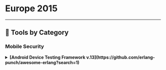 # Europe 2015
---
## 🧠 Tools by Category
### Mobile Security

<details><summary><strong>[Android Device Testing Framework v.13](https://github.com/erlang-punch/awesome-erlang?search=1)</strong></summary>

                ![BH-EU-15](https://img.shields.io/badge/BH-EU-15-blue) ![Category: Mobile Security](https://img.shields.io/badge/Category:%20Mobile%20Security-yellow) ![Jake Valletta](https://img.shields.io/badge/Jake%20Valletta-informational)

                The Android Device Testing Framework ("dtf") project started back in 2014 as a collection of scripts and utilities that aimed to help individuals answer the question: "Where are the vulnerabilities on this mobile device?"  Since then, dtf has grown into a robust and extensive data collection and analysis framework with over 30 modules that allow testers to obtain information from their Android device, process this information into databases, and then start searching for vulnerabilities (all without requiring root privileges).  These modules help you focus on changes made to AOSP components such as applications, frameworks, system services, as well as lower-level components such as binaries, libraries, and device drivers.  In addition, you'll be able to analyze new functionality implemented by the OEMs and other parties to find vulnerabilities.

                </details>
                
<details><summary><strong>[Android InsecureBank](https://github.com/dineshshetty/Android-InsecureBankv2)</strong></summary>

                ![BH-EU-15](https://img.shields.io/badge/BH-EU-15-blue) ![Category: Mobile Security](https://img.shields.io/badge/Category:%20Mobile%20Security-yellow) ![Dinesh Shetty](https://img.shields.io/badge/Dinesh%20Shetty-informational)

                Ever wondered how different attacking and exploiting a Mobile application would be, from a traditional web application? Gone are the days when knowledge of just SQL Injection or XSS could help you land a lucrative high-paying infoSec job.Watch as Dinesh walks you through his new and shiny updated custom application - "Android-InsecureBank" and some other source code review tools, to help you understand some known and some not so known Android Security bugs and ways to exploit them.This presentation will cover Mobile Application Security attacks that will get n00bs as well as 31337 attendees started on the path of Mobile Application Penetration testing.Some of the vulnerabilities in the Android InsecureBank application that will be discussed (but not limited to) are:- Flawed Broadcast Receivers- Root Detection and Bypass- Local Encryption issues- Vulnerable Activity Components- Insecure Content Provider access- Insecure Webview implementation- Weak Cryptography implementation- Application Patching- Sensitive Information in MemoryExpect to see a lot of demos, tools, hacking and have lots of fun.

                </details>
                

### Web/AppSec

<details><summary><strong>[Commix: Detecting And Exploiting Command Injection Flaws](https://github.com/commixproject/commix)</strong></summary>

                ![BH-EU-15](https://img.shields.io/badge/BH-EU-15-blue) ![Category: Web/AppSec](https://img.shields.io/badge/Category:%20Web/AppSec-blue) ![Anastasios Stasinopoulos](https://img.shields.io/badge/Anastasios%20Stasinopoulos-informational)

                Command injections are prevalent to any application independently of its operating system that hosts the application or the programming language that the application itself is developed.The impact of command injection attacks ranges from loss of data confidentiality and integrity to unauthorized remote access to the system that hosts the vulnerable application. A prime example of a real, infamous command injection vulnerability that clearly depicts the threats of this type of code injection was the recently discovered Shellshock bug.Despite the prevalence and the high impact of the command injection attacks, little attention has been given by the research community to this type of code injection. In particular, we have observed that although there are many software tools to detect and exploit other types of code injections such as SQL injections or Cross Site Scripting, to the best of our knowledge there is no dedicated and specialized software application that detects and exploits automatically command injection attacks. This paper attempts to fill this gap by proposing an open source tool that automates the process of detecting and exploiting command injection flaws on web applications, named as commix, (COMMand Injection  eXploitation).This tool supports a plethora of functionalities, in order to cover several exploitation scenarios. Moreover, Commix is capable ofdetecting, with high success rate, whether a web application is vulnerable to command injection attacks. Finally, during the evaluation of the tool we have detected several 0-day vulnerabilities in applications.Overall, the contributions of this work are: a) We provide a comprehensive analysis and categorization of command injection attacks; b) We present and analyze our open source tool that automates the process of detecting and exploiting command injection vulnerabilities; c) We will reveal(during presentation) several 0-day command injection vulnerabilities that Commix detected on various web based applications from home services (embedded devices) to web servers.

                </details>
                
<details><summary><strong>[Credmap: The Credential Mapper](https://github.com/lightos)</strong></summary>

                ![BH-EU-15](https://img.shields.io/badge/BH-EU-15-blue) ![Category: Web/AppSec](https://img.shields.io/badge/Category:%20Web/AppSec-blue) ![Roberto Salgado](https://img.shields.io/badge/Roberto%20Salgado-informational)

                It is not uncommon for people who are not experts in security to reuse credentials on different websites; even security savvy people reuse credentials all the time. For this reason "credmap: the Credential Mapper" was created, to bring awareness to the dangers of credential reuse. Credmap takes a user and password as input and it attempts to login on a variety of known websites to test if the user has reused credentials on any of these. New websites can be easily added with simple knowledge of Python.Credmap is also capable of searching in public credential dumps of compromised websites (e.g. r0ckyou, AM, Adobe, etc.) and collecting the user's password from there to then test with on other websites. Credmap was written purely in Python and is open-source and available on GitHub.

                </details>
                
<details><summary><strong>[Dvcs-Ripper](https://github.com/justinsteven/advisories/blob/main/2022_git_buried_bare_repos_and_fsmonitor_various_abuses.md)</strong></summary>

                ![BH-EU-15](https://img.shields.io/badge/BH-EU-15-blue) ![Category: Web/AppSec](https://img.shields.io/badge/Category:%20Web/AppSec-blue) ![Vlatko Kosturjak](https://img.shields.io/badge/Vlatko%20Kosturjak-informational)

                DVCS-Ripper will rip web accessible (distributed) version control systems ranging from Subversion and git to Mercurial and Bazaar. It can rip repositories even when directory browsing is turned off. The new release adds support for ripping packed refs in git and it speeds up git ripping drastically. Currently it is the fastest and most feature packed source code ripper tool.

                </details>
                
<details><summary><strong>[From XSS to RCE 20](https://github.com/Varbaek/xsser/blob/master/xsser.py)</strong></summary>

                ![BH-EU-15](https://img.shields.io/badge/BH-EU-15-blue) ![Category: Web/AppSec](https://img.shields.io/badge/Category:%20Web/AppSec-blue) ![Hans-Michael Varbaek](https://img.shields.io/badge/Hans-Michael%20Varbaek-informational)

                This presentation demonstrates how an attacker can utilise XSS to execute arbitrary code on the web server when an administrative user inadvertently triggers a hidden XSS payload.Custom tools and payloads integrated with Metasploit's Meterpreter in a highly automated approach will be demonstrated live, including post-exploitation scenarios and interesting data that can be obtained from compromised web applications.

                </details>
                
<details><summary><strong>[Jack](https://github.com/brompwnie)</strong></summary>

                ![BH-EU-15](https://img.shields.io/badge/BH-EU-15-blue) ![Category: Web/AppSec](https://img.shields.io/badge/Category:%20Web/AppSec-blue) ![Chris Le Roy](https://img.shields.io/badge/Chris%20Le%20Roy-informational)

                Jack is a novel web based tool to assist in the identification and illustration of abusing web resources in terms of ClickJacking. Jack allows implementers to identify if certain online resources are vulnerable to ClickJacking and also allows implementers to generate a PoC to harvest submitted user credentials to illustrate the affect of the vulnerability. Jack also allows implementers to generate a local instance of the PoC site and deploy it a HTTP container such as Apache.

                </details>
                
<details><summary><strong>[OWASP Security Knowledge Framework](https://github.com/blabla1337/skf-flask)</strong></summary>

                ![BH-EU-15](https://img.shields.io/badge/BH-EU-15-blue) ![Category: Web/AppSec](https://img.shields.io/badge/Category:%20Web/AppSec-blue) ![Riccardo ten Cate](https://img.shields.io/badge/Riccardo%20ten%20Cate-informational) ![Glenn ten Cate](https://img.shields.io/badge/Glenn%20ten%20Cate-informational)

                Over 10 years of experience in web application security bundled into a single application. The Security Knowledge Framework is a vital asset to the coding toolkit of you and your development team. Use SKF to learn and integrate security by design in your web application.In a nutshell:- Training developers in writing secure code- Security support pre-development (Security by design, early feedback of possible security issues- Security support post-development(Double check your code by means of the OWASP ASVS checklists)- Code examples for secure coding

                </details>
                

### Blue Team & Detection

<details><summary><strong>[IntelMQ](https://github.com/certtools/intelmq/blob/develop/AUTHORS)</strong></summary>

                ![BH-EU-15](https://img.shields.io/badge/BH-EU-15-blue) ![Category: Blue Team & Detection](https://img.shields.io/badge/Category:%20Blue%20Team%20&%20Detection-cyan) ![Tomas Lima](https://img.shields.io/badge/Tomas%20Lima-informational) ![L. Aaron Kaplan](https://img.shields.io/badge/L.%20Aaron%20Kaplan-informational)

                IntelMQ is a solution for collecting and processing security feeds, pastebins, and tweets using a message queue protocol. It's a community driven initiative called IHAP (Incident Handling Automation Project) which was conceptually designed by European CERTs during several InfoSec events. Its main goal is to give to incident responders an easy way to collect & process threat intelligence thus improving the incident handling processes of CERTs.

                </details>
                
<details><summary><strong>[VolatilityBot](https://github.com/mkorman90)</strong></summary>

                ![BH-EU-15](https://img.shields.io/badge/BH-EU-15-blue) ![Category: Blue Team & Detection](https://img.shields.io/badge/Category:%20Blue%20Team%20&%20Detection-cyan) ![Martin Korman](https://img.shields.io/badge/Martin%20Korman-informational)

                The Volatility Bot-Excavator: effective automation for executable file extraction. Made by and for security researchers.Part of the work security researchers have to go through when they have to study new malware or wish to analyse suspicious executables, is to extract the binary file and all the different satellite injections and strings decrypted during the malware's execution. This initial process is mostly manual, which can make it long and incomprehensive.Enter the Volatility Bot-Excavator. This is a tool developed by and for malware researchers, leveraging the Volatility Framework. This new automation tool cuts out all the guesswork and manual extraction from the binary extraction phase. Not only does it automatically extract the executable (exe), but it also fetches all new processes created in memory, code injections, strings, IP addresses and so on.Beyond the obvious value of having a complete extraction automated and produced in under one minute, the Bot-Excavator is highly effective against a large variety of malware codes and their respective load techniques. It can take on complex malware including banking trojans such as ZeuS, Cridex, and Dyre, just as easily as it extracts from simpler downloaders of the like of Upatre, Pony or even from targeted malware like Havex.After the Bot-Excavator finishes the extraction, it can further automate repair or prepare the extracted elements for the next step in analysis. For example, it can the Portable Executable (PE) header, prepare for static analysis via tools like IDA, go to a YARA scan, etc.

                </details>
                

### Red Teaming / Embedded

<details><summary><strong>[Kautilya - Fastest Shells Youll Ever Get](https://gist.github.com/tejashinde?direction=asc&sort=updated)</strong></summary>

                ![BH-EU-15](https://img.shields.io/badge/BH-EU-15-blue) ![Category: Red Teaming / Embedded](https://img.shields.io/badge/Category:%20Red%20Teaming%20/%20Embedded-purple) ![Nikhil Mittal](https://img.shields.io/badge/Nikhil%20Mittal-informational)

                Kautilya is a framework which enables using Human Interface Devices (HIDs) in Penetration Testing. Kautilya is capable of generating ready-to-use payloads for a HID.In this demonstration, you will see how Kautilya could be used to get access to a computer, dumping system secrets in plain, data, executing shellcode in memory, installing backdoors, dropping malicious files and much more. New payloads to backdoor a Windows machine will be released in this presentation.

                </details>
                

### Red Teaming

<details><summary><strong>[Nishang - Tracking A Windows User](https://github.com/samratashok/nishang)</strong></summary>

                ![BH-EU-15](https://img.shields.io/badge/BH-EU-15-blue) ![Category: Red Teaming](https://img.shields.io/badge/Category:%20Red%20Teaming-red) ![Nikhil Mittal](https://img.shields.io/badge/Nikhil%20Mittal-informational)

                In this demonstration, we will see how scripts based on built-in Windows tools Windows PowerShell PowerShell, VB Script, .Net Framework, native commands, Registry etc. could be used to keep track of a Windows user.  In addition to having backdoor access, these tools and scripts provide capabilities like taking pics from user webcam, recording MIC, screen-shot/live-streaming of user screen, logging keys, internet history, location tracking and much more.All the scripts in the demo would be a part of Nishang framework.

                </details>
                
<details><summary><strong>[Panoptic](https://github.com/lightos)</strong></summary>

                ![BH-EU-15](https://img.shields.io/badge/BH-EU-15-blue) ![Category: Red Teaming](https://img.shields.io/badge/Category:%20Red%20Teaming-red) ![Roberto Salgado](https://img.shields.io/badge/Roberto%20Salgado-informational)

                Since it's debut 2 years ago, Panoptic has become the go-to open source penetration testing tool for automating the process of search and retrieval of common log and config files through path traversal vulnerabilities. For the brand new release, Panoptic will have new and enhanced capabilities, such as being able to automate the escalation of a Local File Inclusion (LFI) vulnerability to Remote Code Execution (RCE) and even spawn a meterpretrer session.

                </details>
                

### OSINT

<details><summary><strong>[VirusTotal.com](https://github.com/orgs/VirusTotal/people)</strong></summary>

                ![BH-EU-15](https://img.shields.io/badge/BH-EU-15-blue) ![Category: OSINT](https://img.shields.io/badge/Category:%20OSINT-lightgrey) ![Karl Hiramoto](https://img.shields.io/badge/Karl%20Hiramoto-informational)

                VirusTotal.com is the free online file and URL scanner that everyone knows. However there are many free features that many users don't know about such as:- IP address and domain reputation. See malware files known to be associated with a particular IP address or domain- Passive DNS info- Searching on file hash, and related files- Carbon black integration- Ctatic analysis of files, structural analysis of many file types (PE, ELF, APK, ZIP, RAR, MACHO, .NET, office, etc)- Sandbox dynamic analysis of PE, and APK files- ROMS, BIOS, and firmware files- SSDEEP, authentihash, imphash, and other similarity indexes- Certificate checks on signed files- Whitelisting of trusted files- Free desktop scanning applications for Windows, MAC, and open source for compilation on linux.

                </details>
                
